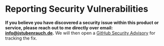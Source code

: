 # Reporting Security Vulnerabilities

**If you believe you have discovered a security issue within this product or service, please reach out to me
directly over email: [info@jstubenrauch.de](mailto:info@jstubenrauch.de).** We will then open a
[GitHub Security Advisory](https://github.com/stubijs/statuspage/security/advisories) for tracking the fix.
